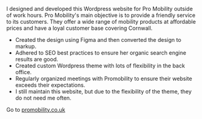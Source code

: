 I designed and developed this Wordpress website for Pro Mobility outside of work hours.
Pro Mobility's main objective is to provide a friendly service to its customers. They offer a wide range of mobility products at affordable prices and have a loyal customer base covering Cornwall.

- Created the design using Figma and then converted the design to markup.
- Adhered to SEO best practices to ensure her organic search engine results are good.
- Created custom Wordpress theme with lots of flexibility in the back office.
- Regularly organized meetings with Promobility to ensure their website exceeds their expectations. 
- I still maintain this website, but due to the flexibility of the theme, they do not need me often.

Go to <a href="https://www.promobility.co.uk/" target="_blank">promobility.co.uk</a>